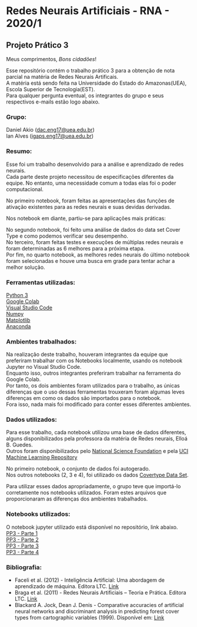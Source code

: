# Redes Neurais Artificiais - RNA - 2020/1
## Projeto Prático 3
Meus comprimentos, *Bons cidadões*!  
  
Esse repositório contém o trabalho prático 3 para a obtenção de nota parcial na matéria de Redes Neurais Artificais.  
A matéria está sendo feita na Universidade do Estado do Amazonas(UEA), Escola Superior de Tecnologia(EST).  
Para qualquer pergunta eventual, os integrantes do grupo e seus respectivos e-mails estão logo abaixo.  

### Grupo:
Daniel Akio (dac.eng17@uea.edu.br)  
Ian Alves (igaps.eng17@uea.edu.br)  

### Resumo:
Esse foi um trabalho desenvolvido para a análise e aprendizado de redes neurais.  
Cada parte deste projeto necessitou de especificações diferentes da equipe. No entanto, uma necessidade comum a todas elas foi o poder computacional.  

No primeiro notebook, foram feitas as apresentações das funções de ativação existentes para as redes neurais e suas devidas derivadas.  

Nos notebook em diante, partiu-se para aplicações mais práticas:  

No segundo notebook, foi feito uma análise de dados do data set Cover Type e como podemos verificar seu desempenho.  
No terceiro, foram feitas testes e execuções de múltiplas redes neurais e foram determinadas as 6 melhores para a próxima etapa.  
Por fim, no quarto notebook, as melhores redes neurais do último notebook foram selecionadas e houve uma busca em grade para tentar achar a melhor solução.  

### Ferramentas utilizadas:
[Python 3](https://www.python.org/)  
[Google Colab](https://colab.research.google.com/)  
[Visual Studio Code](https://code.visualstudio.com/)  
[Numpy](https://numpy.org/)  
[Matplotlib](https://matplotlib.org/)  
[Anaconda](https://www.anaconda.com/)

### Ambientes trabalhados:
Na realização deste trabalho, houveram integrantes da equipe que preferiram trabalhar com os Notebooks localmente, usando os notebook Jupyter no Visual Studio Code.  
Enquanto isso, outros integrantes preferiram trabalhar na ferramenta do Google Colab.  
Por tanto, os dois ambientes foram utilizados para o trabalho, as únicas diferenças que o uso dessas ferramentas trouxeram foram algumas leves diferenças em como os dados são importados para o notebook.  
Fora isso, nada mais foi modificado para conter esses diferentes ambientes.

### Dados utilizados:
Para esse trabalho, cada notebook utilizou uma base de dados diferentes, alguns disponibilizados pela professora da matéria de Redes neurais, Elloá B. Guedes.  
Outros foram disponibilizados pelo [National Science Foundation](https://www.nsf.gov/) e pela [UCI Machine Learning Repository](https://archive.ics.uci.edu/ml/index.php)  

No primeiro notebook, o conjunto de dados foi autogerado.  
Nos outros notebooks (2, 3 e 4), foi utilizado os dados [Covertype Data Set](https://archive.ics.uci.edu/ml/datasets/covertype).  
  
Para utilizar esses dados apropriadamente, o grupo teve que importá-lo corretamente nos notebooks utilizados. Foram estes arquivos que proporcionaram as diferenças dos ambientes trabalhados.  

### Notebooks utilizados:
O notebook jupyter utilizado está disponível no repositório, link abaixo.  
[PP3 - Parte 1](https://github.com/elloa-uea/projeto-pratico-3-rna-pp3-team-final/blob/main/notebooks/PP3.1%20-%20Fun%C3%A7%C3%B5es%20de%20Ativa%C3%A7%C3%A3o.ipynb)  
[PP3 - Parte 2](https://github.com/elloa-uea/projeto-pratico-3-rna-pp3-team-final/blob/main/notebooks/PP3.2%20-%20Conhecendo%20o%20Conjunto%20de%20Dados.ipynb)  
[PP3 - Parte 3](https://github.com/elloa-uea/projeto-pratico-3-rna-pp3-team-final/blob/main/notebooks/PP3.3%20-%20Proposi%C3%A7%C3%A3o%20e%20Avalia%C3%A7%C3%A3o%20de%20RNAs.ipynb)  
[PP3 - Parte 4](https://github.com/elloa-uea/projeto-pratico-3-rna-pp3-team-final/blob/main/notebooks/PP3.4%20-%20Valida%C3%A7%C3%A3o%20Cruzada%20e%20Busca%20em%20Grade.ipynb)

### Bibliografia:
* Faceli et al. (2012) - Inteligência Artificial: Uma abordagem de aprendizado de máquina. Editora LTC. [Link](https://www.amazon.com.br/Machine-Learning-Algorithmic-Perspective-Recognition-ebook/dp/B00OGLE56Y?__mk_pt_BR=%C3%85M%C3%85%C5%BD%C3%95%C3%91&keywords=marsland+machine+learning&qid=1521553865&sr=1-1-spell&ref=sr_1_1)
* Braga et al. (2011) - Redes Neurais Artificiais – Teoria e Prática. Editora LTC. [Link](https://www.amazon.com.br/Redes-Neurais-Artificiais-Teoria-Aplica%C3%A7%C3%B5es/dp/8521615647)
* Blackard A. Jock, Dean J. Denis - Comparative accuracies of artificial neural networks and discriminant analysis in predicting forest cover types from cartographic variables (1999). Disponível em: [Link](https://github.com/elloa-uea/projeto-pratico-3-rna-pp3-team-final/blob/main/artigo/1-s2.0-S0168169999000460-main-1.pdf)
